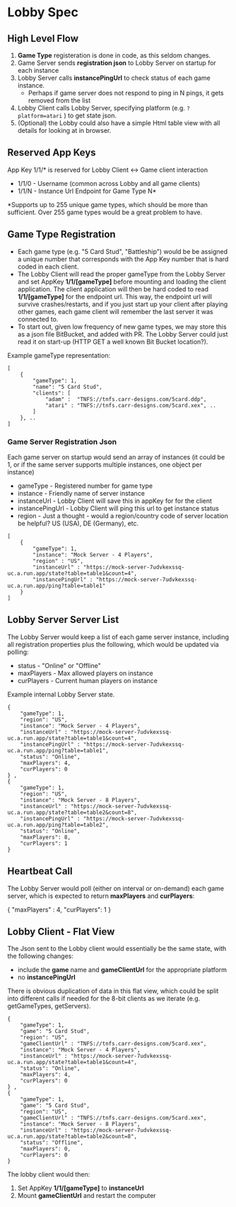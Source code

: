# Lobby Spec

##  High Level Flow

1. **Game Type** registeration is done in code, as this seldom changes.
2. Game Server sends **registration json** to Lobby Server on startup for each instance
3. Lobby Server calls **instancePingUrl** to check status of each game instance.
    - Perhaps if game server does not respond to ping in N pings, it gets removed from the list
4. Lobby Client calls Lobby Server, specifying platform (e.g. `?platform=atari` ) to get state json.
5. (Optional) the Lobby could also have a simple Html table view with all details for looking at in browser.

## Reserved App Keys
 App Key 1/1/* is reserved for Lobby Client <-> Game client interaction
 * 1/1/0 - Username (common across Lobby and all game clients)
 * 1/1/N - Instance Url Endpoint for Game Type N*

\*Supports up to 255 unique game types, which should be more than sufficient. Over 255 game types would be a great problem to have.


## Game Type Registration
* Each game type (e.g. "5 Card Stud", "Battleship") would be be assigned a unique number that corresponds with the App Key number that is hard coded in each client.
* The Lobby Client will read the proper gameType from the Lobby Server and set AppKey **1/1/[gameType]** before mounting and loading the client application. The client application will then be hard coded to read **1/1/[gameType]** for the endpoint url. This way, the endpoint url will survive crashes/restarts, and if you just start up your client after playing other games, each game client will remember the last server it was connected to.
* To start out, given low frequency of new game types, we may store this as a json file BitBucket, and added with PR. The Lobby Server could just read it on start-up (HTTP GET a well known Bit Bucket location?).

Example gameType representation:

```
[
    { 
        "gameType": 1, 
        "name": "5 Card Stud",
        "clients": [
            "adam" :  "TNFS://tnfs.carr-designs.com/5card.ddp",
            "atari" : "TNFS://tnfs.carr-designs.com/5card.xex", ..
        ]
    }, ..
]
```





### Game Server Registration Json

Each game server on startup would send an array of instances (it could be 1, or if the same server supports multiple instances, one object per instance)

* gameType - Registered number for game type
* instance - Friendly name of server instance
* instanceUrl - Lobby Client will save this in appKey for for the client
* instancePingUrl - Lobby Client will ping this url to get instance status
* region - Just a thought - would a region/country code of server location be helpful? US (USA), DE (Germany), etc.

```
[
    {
        "gameType": 1, 
        "instance": "Mock Server - 4 Players",
        "region" : "US",
        "instanceUrl" : "https://mock-server-7udvkexssq-uc.a.run.app/state?table=table1&count=4",
        "instancePingUrl" : "https://mock-server-7udvkexssq-uc.a.run.app/ping?table=table1"
    } 
]
```

## Lobby Server Server List

The Lobby Server would keep a list of each game server instance, including all registration
properties plus the following, which would be updated via polling:

 * status - "Online" or "Offline"
 * maxPlayers - Max allowed players on instance
 * curPlayers - Current human players on instance

Example internal Lobby Server state.

```
{
    "gameType": 1, 
    "region": "US",
    "instance": "Mock Server - 4 Players",
    "instanceUrl" : "https://mock-server-7udvkexssq-uc.a.run.app/state?table=table1&count=4",
    "instancePingUrl" : "https://mock-server-7udvkexssq-uc.a.run.app/ping?table=table1",
    "status": "Online",
    "maxPlayers": 4,
    "curPlayers": 0
} ,
{
    "gameType": 1, 
    "region": "US",
    "instance": "Mock Server - 8 Players",
    "instanceUrl" : "https://mock-server-7udvkexssq-uc.a.run.app/state?table=table2&count=8",
    "instancePingUrl" : "https://mock-server-7udvkexssq-uc.a.run.app/ping?table=table2",
    "status": "Online",
    "maxPlayers": 8,
    "curPlayers": 1
} 
```

## Heartbeat Call

The Lobby Server would poll (either on interval or on-demand) each game server, which is expected to return **maxPlayers** and **curPlayers**:

{
    "maxPlayers" : 4,
    "curPlayers": 1
}


## Lobby Client - Flat View

The Json sent to the Lobby client would essentially be the same state, with the following changes:
 - include the **game** name and **gameClientUrl** for the appropriate platform
 - no **instancePingUrl**

There is obvious duplication of data in this flat view, which could be split into different calls if needed for the 8-bit clients as we iterate (e.g. getGameTypes, getServers).

    
```
{
    "gameType": 1,
    "game": "5 Card Stud",
    "region": "US",
    "gameClientUrl" : "TNFS://tnfs.carr-designs.com/5card.xex",
    "instance": "Mock Server - 4 Players",
    "instanceUrl" : "https://mock-server-7udvkexssq-uc.a.run.app/state?table=table1&count=4",
    "status": "Online",
    "maxPlayers": 4,
    "curPlayers": 0
} ,
{
    "gameType": 1, 
    "game": "5 Card Stud",
    "region": "US",
    "gameClientUrl" : "TNFS://tnfs.carr-designs.com/5card.xex",
    "instance": "Mock Server - 8 Players",
    "instanceUrl" : "https://mock-server-7udvkexssq-uc.a.run.app/state?table=table2&count=8",
    "status": "Offline",
    "maxPlayers": 0,
    "curPlayers": 0
} 
```

The lobby client would then:
1. Set AppKey **1/1/[gameType]** to **instanceUrl**
2. Mount **gameClientUrl** and restart the computer
